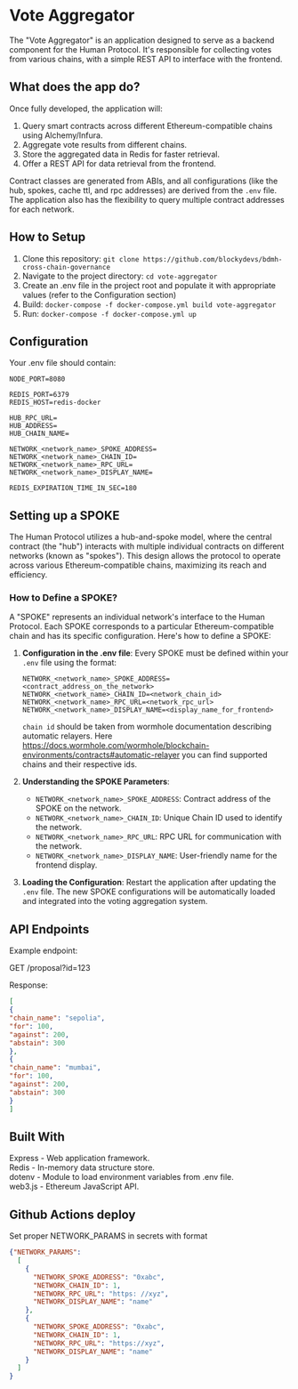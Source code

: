 # Vote Aggregator

The "Vote Aggregator" is an application designed to serve as a backend component for the Human Protocol. It's responsible for collecting votes from various chains, with a simple REST API to interface with the frontend.

## What does the app do?

Once fully developed, the application will:

1. Query smart contracts across different Ethereum-compatible chains using Alchemy/Infura.
2. Aggregate vote results from different chains.
3. Store the aggregated data in Redis for faster retrieval.
4. Offer a REST API for data retrieval from the frontend.

Contract classes are generated from ABIs, and all configurations (like the hub, spokes, cache ttl, and rpc addresses) are derived from the `.env` file. The application also has the flexibility to query multiple contract addresses for each network.

## How to Setup

1. Clone this repository: `git clone https://github.com/blockydevs/bdmh-cross-chain-governance`
2. Navigate to the project directory: `cd vote-aggregator`
3. Create an .env file in the project root and populate it with appropriate values (refer to the Configuration section)
4. Build: `docker-compose -f docker-compose.yml build vote-aggregator`
5. Run: `docker-compose -f docker-compose.yml up`

## Configuration

Your .env file should contain:

```
NODE_PORT=8080

REDIS_PORT=6379
REDIS_HOST=redis-docker

HUB_RPC_URL=
HUB_ADDRESS=
HUB_CHAIN_NAME=

NETWORK_<network_name>_SPOKE_ADDRESS=
NETWORK_<network_name>_CHAIN_ID=
NETWORK_<network_name>_RPC_URL=
NETWORK_<network_name>_DISPLAY_NAME=

REDIS_EXPIRATION_TIME_IN_SEC=180
```

## Setting up a SPOKE

The Human Protocol utilizes a hub-and-spoke model, where the central contract (the "hub") interacts with multiple individual contracts on different networks (known as "spokes"). This design allows the protocol to operate across various Ethereum-compatible chains, maximizing its reach and efficiency.

### How to Define a SPOKE?

A "SPOKE" represents an individual network's interface to the Human Protocol. Each SPOKE corresponds to a particular Ethereum-compatible chain and has its specific configuration. Here's how to define a SPOKE:

1. **Configuration in the .env file**: Every SPOKE must be defined within your `.env` file using the format:

    ```
    NETWORK_<network_name>_SPOKE_ADDRESS=<contract_address_on_the_network>
    NETWORK_<network_name>_CHAIN_ID=<network_chain_id>
    NETWORK_<network_name>_RPC_URL=<network_rpc_url>
    NETWORK_<network_name>_DISPLAY_NAME=<display_name_for_frontend>
    ```

   `chain id` should be taken from wormhole documentation describing automatic relayers. Here https://docs.wormhole.com/wormhole/blockchain-environments/contracts#automatic-relayer you can find supported chains and their respective ids.



2. **Understanding the SPOKE Parameters**:
    - `NETWORK_<network_name>_SPOKE_ADDRESS`: Contract address of the SPOKE on the network.
    - `NETWORK_<network_name>_CHAIN_ID`: Unique Chain ID used to identify the network.
    - `NETWORK_<network_name>_RPC_URL`: RPC URL for communication with the network.
    - `NETWORK_<network_name>_DISPLAY_NAME`: User-friendly name for the frontend display.
   
    
3. **Loading the Configuration**: Restart the application after updating the `.env` file. The new SPOKE configurations will be automatically loaded and integrated into the voting aggregation system.


## API Endpoints
Example endpoint:

GET /proposal?id=123

Response:
```json
[
{
"chain_name": "sepolia",
"for": 100,
"against": 200,
"abstain": 300
},
{
"chain_name": "mumbai",
"for": 100,
"against": 200,
"abstain": 300
}
]
```

## Built With
Express - Web application framework.        
Redis - In-memory data structure store.     
dotenv - Module to load environment variables from .env file.       
web3.js - Ethereum JavaScript API.

## Github Actions deploy
Set proper NETWORK_PARAMS in secrets with format
```json
{"NETWORK_PARAMS":
  [
    {
      "NETWORK_SPOKE_ADDRESS": "0xabc",
      "NETWORK_CHAIN_ID": 1,
      "NETWORK_RPC_URL": "https: //xyz",
      "NETWORK_DISPLAY_NAME": "name"
    },
    {
      "NETWORK_SPOKE_ADDRESS": "0xabc",
      "NETWORK_CHAIN_ID": 1,
      "NETWORK_RPC_URL": "https://xyz",
      "NETWORK_DISPLAY_NAME": "name"
    }
  ]
}
```


